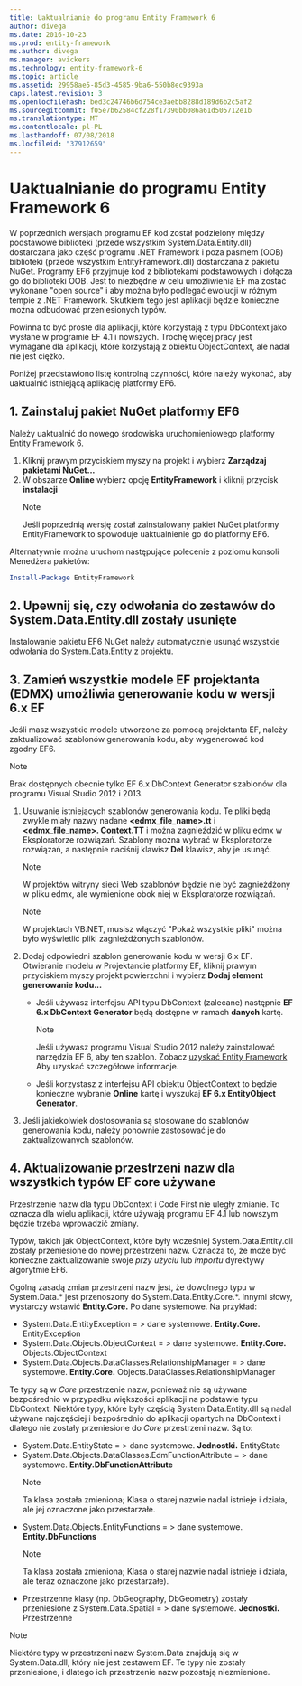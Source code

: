 ```yaml
---
title: Uaktualnianie do programu Entity Framework 6
author: divega
ms.date: 2016-10-23
ms.prod: entity-framework
ms.author: divega
ms.manager: avickers
ms.technology: entity-framework-6
ms.topic: article
ms.assetid: 29958ae5-85d3-4585-9ba6-550b8ec9393a
caps.latest.revision: 3
ms.openlocfilehash: bed3c24746b6d754ce3aebb8288d189d6b2c5af2
ms.sourcegitcommit: f05e7b62584cf228f17390bb086a61d505712e1b
ms.translationtype: MT
ms.contentlocale: pl-PL
ms.lasthandoff: 07/08/2018
ms.locfileid: "37912659"
---
```

# <a name="upgrading-to-entity-framework-6"></a>Uaktualnianie do programu Entity Framework 6

W poprzednich wersjach programu EF kod został podzielony między podstawowe biblioteki (przede wszystkim System.Data.Entity.dll) dostarczana jako część programu .NET Framework i poza pasmem (OOB) biblioteki (przede wszystkim EntityFramework.dll) dostarczana z pakietu NuGet. Programy EF6 przyjmuje kod z bibliotekami podstawowych i dołącza go do biblioteki OOB. Jest to niezbędne w celu umożliwienia EF ma zostać wykonane "open source" i aby można było podlegać ewolucji w różnym tempie z .NET Framework. Skutkiem tego jest aplikacji będzie konieczne można odbudować przeniesionych typów.

Powinna to być proste dla aplikacji, które korzystają z typu DbContext jako wysłane w programie EF 4.1 i nowszych. Trochę więcej pracy jest wymagane dla aplikacji, które korzystają z obiektu ObjectContext, ale nadal nie jest ciężko.

Poniżej przedstawiono listę kontrolną czynności, które należy wykonać, aby uaktualnić istniejącą aplikację platformy EF6.

## <a name="1-install-the-ef6-nuget-package"></a>1. Zainstaluj pakiet NuGet platformy EF6

Należy uaktualnić do nowego środowiska uruchomieniowego platformy Entity Framework 6.

1. Kliknij prawym przyciskiem myszy na projekt i wybierz **Zarządzaj pakietami NuGet...**  
2. W obszarze **Online** wybierz opcję **EntityFramework** i kliknij przycisk **instalacji**  
   > [!NOTE]
   > Jeśli poprzednią wersję został zainstalowany pakiet NuGet platformy EntityFramework to spowoduje uaktualnienie go do platformy EF6.

Alternatywnie można uruchom następujące polecenie z poziomu konsoli Menedżera pakietów:

``` powershell
Install-Package EntityFramework
```

## <a name="2-ensure-that-assembly-references-to-systemdataentitydll-are-removed"></a>2. Upewnij się, czy odwołania do zestawów do System.Data.Entity.dll zostały usunięte

Instalowanie pakietu EF6 NuGet należy automatycznie usunąć wszystkie odwołania do System.Data.Entity z projektu.

## <a name="3-swap-any-ef-designer-edmx-models-to-use-ef-6x-code-generation"></a>3. Zamień wszystkie modele EF projektanta (EDMX) umożliwia generowanie kodu w wersji 6.x EF

Jeśli masz wszystkie modele utworzone za pomocą projektanta EF, należy zaktualizować szablonów generowania kodu, aby wygenerować kod zgodny EF6.

> [!NOTE]
> Brak dostępnych obecnie tylko EF 6.x DbContext Generator szablonów dla programu Visual Studio 2012 i 2013.

1. Usuwanie istniejących szablonów generowania kodu. Te pliki będą zwykle miały nazwy nadane  **\<edmx_file_name\>.tt** i  **\<edmx_file_name\>. Context.TT** i można zagnieździć w pliku edmx w Eksploratorze rozwiązań. Szablony można wybrać w Eksploratorze rozwiązań, a następnie naciśnij klawisz **Del** klawisz, aby je usunąć.  
   > [!NOTE]
   > W projektów witryny sieci Web szablonów będzie nie być zagnieżdżony w pliku edmx, ale wymienione obok niej w Eksploratorze rozwiązań.  

   > [!NOTE]
   > W projektach VB.NET, musisz włączyć "Pokaż wszystkie pliki" można było wyświetlić pliki zagnieżdżonych szablonów.
2. Dodaj odpowiedni szablon generowanie kodu w wersji 6.x EF. Otwieranie modelu w Projektancie platformy EF, kliknij prawym przyciskiem myszy projekt powierzchni i wybierz **Dodaj element generowanie kodu...**
    - Jeśli używasz interfejsu API typu DbContext (zalecane) następnie **EF 6.x DbContext Generator** będą dostępne w ramach **danych** kartę.  
      > [!NOTE]
      > Jeśli używasz programu Visual Studio 2012 należy zainstalować narzędzia EF 6, aby ten szablon. Zobacz [uzyskać Entity Framework](~/ef6/fundamentals/install.md) Aby uzyskać szczegółowe informacje.  

    - Jeśli korzystasz z interfejsu API obiektu ObjectContext to będzie konieczne wybranie **Online** kartę i wyszukaj **EF 6.x EntityObject Generator**.  
3. Jeśli jakiekolwiek dostosowania są stosowane do szablonów generowania kodu, należy ponownie zastosować je do zaktualizowanych szablonów.

## <a name="4-update-namespaces-for-any-core-ef-types-being-used"></a>4. Aktualizowanie przestrzeni nazw dla wszystkich typów EF core używane

Przestrzenie nazw dla typu DbContext i Code First nie uległy zmianie. To oznacza dla wielu aplikacji, które używają programu EF 4.1 lub nowszym będzie trzeba wprowadzić zmiany.

Typów, takich jak ObjectContext, które były wcześniej System.Data.Entity.dll zostały przeniesione do nowej przestrzeni nazw. Oznacza to, że może być konieczne zaktualizowanie swoje *przy użyciu* lub *importu* dyrektywy algorytmie EF6.

Ogólną zasadą zmian przestrzeni nazw jest, że dowolnego typu w System.Data.* jest przenoszony do System.Data.Entity.Core.*. Innymi słowy, wystarczy wstawić **Entity.Core.** Po dane systemowe. Na przykład:

- System.Data.EntityException = > dane systemowe. **Entity.Core.** EntityException  
- System.Data.Objects.ObjectContext = > dane systemowe. **Entity.Core.** Objects.ObjectContext  
- System.Data.Objects.DataClasses.RelationshipManager = > dane systemowe. **Entity.Core.** Objects.DataClasses.RelationshipManager  

Te typy są w *Core* przestrzenie nazw, ponieważ nie są używane bezpośrednio w przypadku większości aplikacji na podstawie typu DbContext. Niektóre typy, które były częścią System.Data.Entity.dll są nadal używane najczęściej i bezpośrednio do aplikacji opartych na DbContext i dlatego nie zostały przeniesione do *Core* przestrzeni nazw. Są to:

- System.Data.EntityState = > dane systemowe. **Jednostki.** EntityState  
- System.Data.Objects.DataClasses.EdmFunctionAttribute = > dane systemowe. **Entity.DbFunctionAttribute**  
  > [!NOTE]
  > Ta klasa została zmieniona; Klasa o starej nazwie nadal istnieje i działa, ale jej oznaczone jako przestarzałe.  
- System.Data.Objects.EntityFunctions = > dane systemowe. **Entity.DbFunctions**  
  > [!NOTE]
  > Ta klasa została zmieniona; Klasa o starej nazwie nadal istnieje i działa, ale teraz oznaczone jako przestarzałe).  
- Przestrzenne klasy (np. DbGeography, DbGeometry) zostały przeniesione z System.Data.Spatial = > dane systemowe. **Jednostki.** Przestrzenne

> [!NOTE]
> Niektóre typy w przestrzeni nazw System.Data znajdują się w System.Data.dll, który nie jest zestawem EF. Te typy nie zostały przeniesione, i dlatego ich przestrzenie nazw pozostają niezmienione.
